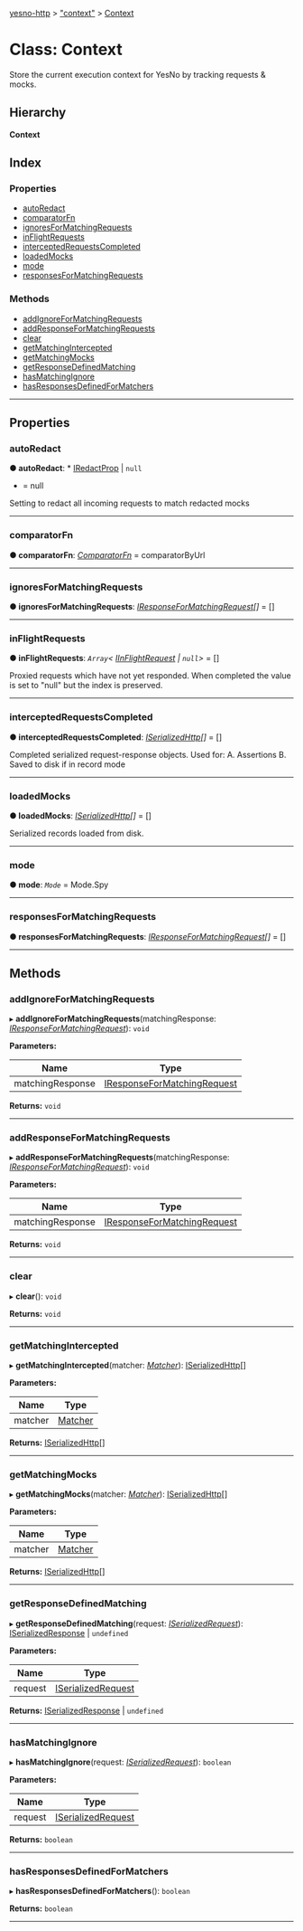[yesno-http](../README.md) > ["context"](../modules/_context_.md) > [Context](../classes/_context_.context.md)

# Class: Context

Store the current execution context for YesNo by tracking requests & mocks.

## Hierarchy

**Context**

## Index

### Properties

* [autoRedact](_context_.context.md#autoredact)
* [comparatorFn](_context_.context.md#comparatorfn)
* [ignoresForMatchingRequests](_context_.context.md#ignoresformatchingrequests)
* [inFlightRequests](_context_.context.md#inflightrequests)
* [interceptedRequestsCompleted](_context_.context.md#interceptedrequestscompleted)
* [loadedMocks](_context_.context.md#loadedmocks)
* [mode](_context_.context.md#mode)
* [responsesForMatchingRequests](_context_.context.md#responsesformatchingrequests)

### Methods

* [addIgnoreForMatchingRequests](_context_.context.md#addignoreformatchingrequests)
* [addResponseForMatchingRequests](_context_.context.md#addresponseformatchingrequests)
* [clear](_context_.context.md#clear)
* [getMatchingIntercepted](_context_.context.md#getmatchingintercepted)
* [getMatchingMocks](_context_.context.md#getmatchingmocks)
* [getResponseDefinedMatching](_context_.context.md#getresponsedefinedmatching)
* [hasMatchingIgnore](_context_.context.md#hasmatchingignore)
* [hasResponsesDefinedForMatchers](_context_.context.md#hasresponsesdefinedformatchers)

---

## Properties

<a id="autoredact"></a>

###  autoRedact

**● autoRedact**: * [IRedactProp](../interfaces/_context_.iredactprop.md) &#124; `null`
* =  null

Setting to redact all incoming requests to match redacted mocks

___
<a id="comparatorfn"></a>

###  comparatorFn

**● comparatorFn**: *[ComparatorFn](../modules/_filtering_comparator_.md#comparatorfn)* =  comparatorByUrl

___
<a id="ignoresformatchingrequests"></a>

###  ignoresForMatchingRequests

**● ignoresForMatchingRequests**: *[IResponseForMatchingRequest](../interfaces/_context_.iresponseformatchingrequest.md)[]* =  []

___
<a id="inflightrequests"></a>

###  inFlightRequests

**● inFlightRequests**: *`Array`< [IInFlightRequest](../interfaces/_context_.iinflightrequest.md) &#124; `null`>* =  []

Proxied requests which have not yet responded. When completed the value is set to "null" but the index is preserved.

___
<a id="interceptedrequestscompleted"></a>

###  interceptedRequestsCompleted

**● interceptedRequestsCompleted**: *[ISerializedHttp](../interfaces/_http_serializer_.iserializedhttp.md)[]* =  []

Completed serialized request-response objects. Used for: A. Assertions B. Saved to disk if in record mode

___
<a id="loadedmocks"></a>

###  loadedMocks

**● loadedMocks**: *[ISerializedHttp](../interfaces/_http_serializer_.iserializedhttp.md)[]* =  []

Serialized records loaded from disk.

___
<a id="mode"></a>

###  mode

**● mode**: *`Mode`* =  Mode.Spy

___
<a id="responsesformatchingrequests"></a>

###  responsesForMatchingRequests

**● responsesForMatchingRequests**: *[IResponseForMatchingRequest](../interfaces/_context_.iresponseformatchingrequest.md)[]* =  []

___

## Methods

<a id="addignoreformatchingrequests"></a>

###  addIgnoreForMatchingRequests

▸ **addIgnoreForMatchingRequests**(matchingResponse: *[IResponseForMatchingRequest](../interfaces/_context_.iresponseformatchingrequest.md)*): `void`

**Parameters:**

| Name | Type |
| ------ | ------ |
| matchingResponse | [IResponseForMatchingRequest](../interfaces/_context_.iresponseformatchingrequest.md) |

**Returns:** `void`

___
<a id="addresponseformatchingrequests"></a>

###  addResponseForMatchingRequests

▸ **addResponseForMatchingRequests**(matchingResponse: *[IResponseForMatchingRequest](../interfaces/_context_.iresponseformatchingrequest.md)*): `void`

**Parameters:**

| Name | Type |
| ------ | ------ |
| matchingResponse | [IResponseForMatchingRequest](../interfaces/_context_.iresponseformatchingrequest.md) |

**Returns:** `void`

___
<a id="clear"></a>

###  clear

▸ **clear**(): `void`

**Returns:** `void`

___
<a id="getmatchingintercepted"></a>

###  getMatchingIntercepted

▸ **getMatchingIntercepted**(matcher: *[Matcher](../modules/_filtering_matcher_.md#matcher)*): [ISerializedHttp](../interfaces/_http_serializer_.iserializedhttp.md)[]

**Parameters:**

| Name | Type |
| ------ | ------ |
| matcher | [Matcher](../modules/_filtering_matcher_.md#matcher) |

**Returns:** [ISerializedHttp](../interfaces/_http_serializer_.iserializedhttp.md)[]

___
<a id="getmatchingmocks"></a>

###  getMatchingMocks

▸ **getMatchingMocks**(matcher: *[Matcher](../modules/_filtering_matcher_.md#matcher)*): [ISerializedHttp](../interfaces/_http_serializer_.iserializedhttp.md)[]

**Parameters:**

| Name | Type |
| ------ | ------ |
| matcher | [Matcher](../modules/_filtering_matcher_.md#matcher) |

**Returns:** [ISerializedHttp](../interfaces/_http_serializer_.iserializedhttp.md)[]

___
<a id="getresponsedefinedmatching"></a>

###  getResponseDefinedMatching

▸ **getResponseDefinedMatching**(request: *[ISerializedRequest](../interfaces/_http_serializer_.iserializedrequest.md)*):  [ISerializedResponse](../interfaces/_http_serializer_.iserializedresponse.md) &#124; `undefined`

**Parameters:**

| Name | Type |
| ------ | ------ |
| request | [ISerializedRequest](../interfaces/_http_serializer_.iserializedrequest.md) |

**Returns:**  [ISerializedResponse](../interfaces/_http_serializer_.iserializedresponse.md) &#124; `undefined`

___
<a id="hasmatchingignore"></a>

###  hasMatchingIgnore

▸ **hasMatchingIgnore**(request: *[ISerializedRequest](../interfaces/_http_serializer_.iserializedrequest.md)*): `boolean`

**Parameters:**

| Name | Type |
| ------ | ------ |
| request | [ISerializedRequest](../interfaces/_http_serializer_.iserializedrequest.md) |

**Returns:** `boolean`

___
<a id="hasresponsesdefinedformatchers"></a>

###  hasResponsesDefinedForMatchers

▸ **hasResponsesDefinedForMatchers**(): `boolean`

**Returns:** `boolean`

___

